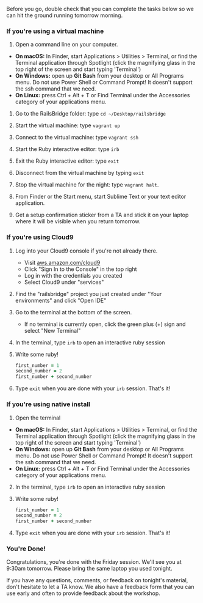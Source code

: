 Before you go, double check that you can complete the tasks below so we can hit the ground running tomorrow morning.

### If you're using a virtual machine

1. Open a command line on your computer.
  - **On macOS:** In Finder, start Applications > Utilities > Terminal, or find the Terminal application through Spotlight (click the magnifying glass in the top right of the screen and start typing 'Terminal')
  - **On Windows:** open up **Git Bash** from your desktop or All Programs menu. Do not use Power Shell or Command Prompt! It doesn't support the ssh command that we need.
  - **On Linux:** press Ctrl + Alt + T or Find Terminal under the Accessories category of your applications menu.

1. Go to the RailsBridge folder: type `cd ~/Desktop/railsbridge`

1. Start the virtual machine: type `vagrant up`

1. Connect to the virtual machine: type `vagrant ssh`

1. Start the Ruby interactive editor: type `irb`

1. Exit the Ruby interactive editor: type `exit`

1. Disconnect from the virtual machine by typing `exit`

1. Stop the virtual machine for the night:  type `vagrant halt`.

1. From Finder or the Start menu, start Sublime Text or your text editor application.

1. Get a setup confirmation sticker from a TA and stick it on
   your laptop where it will be visible when you return tomorrow.

### If you're using Cloud9

1. Log into your Cloud9 console if you're not already there.
    - Visit [aws.amazon.com/cloud9](https://aws.amazon.com/cloud9)
    - Click "Sign In to the Console" in the top right
    - Log in with the credentials you created
    - Select Cloud9 under "services"

2. Find the "railsbridge" project you just created under "Your environments" and click "Open IDE"

3. Go to the terminal at the bottom of the screen.
    - If no terminal is currently open, click the green plus (+) sign and select "New Terminal"

4. In the terminal, type `irb` to open an interactive ruby session

5. Write some ruby!

    ```ruby
    first_number = 1
    second_number = 2
    first_number + second_number
    ```
6. Type `exit` when you are done with your `irb` session. That's it!

### If you're using native install

1. Open the terminal
  - **On macOS:** In Finder, start Applications > Utilities > Terminal, or find the Terminal application through Spotlight (click the magnifying glass in the top right of the screen and start typing 'Terminal')
  - **On Windows:** open up **Git Bash** from your desktop or All Programs menu. Do not use Power Shell or Command Prompt! It doesn't support the ssh command that we need.
  - **On Linux:** press Ctrl + Alt + T or Find Terminal under the Accessories category of your applications menu.

2. In the terminal, type `irb` to open an interactive ruby session

3. Write some ruby!

    ```ruby
    first_number = 1
    second_number = 2
    first_number + second_number
    ```
6. Type `exit` when you are done with your `irb` session. That's it!

### You're Done!

Congratulations, you're done with the Friday session. We'll see you at 9:30am
tomorrow. Please bring the same laptop you used tonight.

If you have any questions, comments, or feedback on tonight's material,
don't hesitate to let a TA know. We also have a feedback form
that you can use early and often to provide feedback about the workshop.
